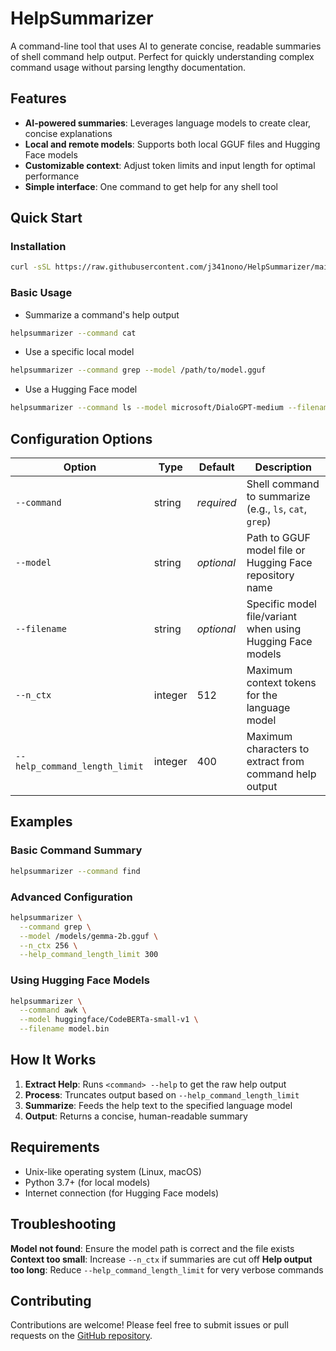 # HelpSummarizer

A command-line tool that uses AI to generate concise, readable summaries of shell command help output. Perfect for quickly understanding complex command usage without parsing lengthy documentation.

## Features

- **AI-powered summaries**: Leverages language models to create clear, concise explanations
- **Local and remote models**: Supports both local GGUF files and Hugging Face models
- **Customizable context**: Adjust token limits and input length for optimal performance
- **Simple interface**: One command to get help for any shell tool

## Quick Start

### Installation

```bash
curl -sSL https://raw.githubusercontent.com/j341nono/HelpSummarizer/main/install.sh | bash
```

### Basic Usage

- Summarize a command's help output
```bash
helpsummarizer --command cat
```

- Use a specific local model
```bash
helpsummarizer --command grep --model /path/to/model.gguf
```

- Use a Hugging Face model
```bash
helpsummarizer --command ls --model microsoft/DialoGPT-medium --filename pytorch_model.bin
```

## Configuration Options

| Option | Type | Default | Description |
|--------|------|---------|-------------|
| `--command` | string | *required* | Shell command to summarize (e.g., `ls`, `cat`, `grep`) |
| `--model` | string | *optional* | Path to GGUF model file or Hugging Face repository name |
| `--filename` | string | *optional* | Specific model file/variant when using Hugging Face models |
| `--n_ctx` | integer | 512 | Maximum context tokens for the language model |
| `--help_command_length_limit` | integer | 400 | Maximum characters to extract from command help output |

## Examples

### Basic Command Summary
```bash
helpsummarizer --command find
```

### Advanced Configuration
```bash
helpsummarizer \
  --command grep \
  --model /models/gemma-2b.gguf \
  --n_ctx 256 \
  --help_command_length_limit 300
```

### Using Hugging Face Models
```bash
helpsummarizer \
  --command awk \
  --model huggingface/CodeBERTa-small-v1 \
  --filename model.bin
```

## How It Works

1. **Extract Help**: Runs `<command> --help` to get the raw help output
2. **Process**: Truncates output based on `--help_command_length_limit`
3. **Summarize**: Feeds the help text to the specified language model
4. **Output**: Returns a concise, human-readable summary

## Requirements

- Unix-like operating system (Linux, macOS)
- Python 3.7+ (for local models)
- Internet connection (for Hugging Face models)

## Troubleshooting

**Model not found**: Ensure the model path is correct and the file exists
**Context too small**: Increase `--n_ctx` if summaries are cut off
**Help output too long**: Reduce `--help_command_length_limit` for very verbose commands

## Contributing

Contributions are welcome! Please feel free to submit issues or pull requests on the [GitHub repository](https://github.com/j341nono/HelpSummarizer).
